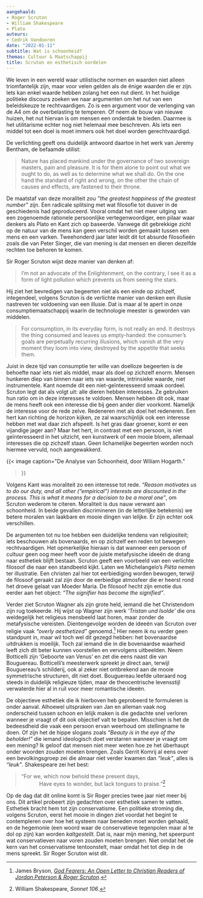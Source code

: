 ```yaml
---
aangehaald:
- Roger Scruton
- William Shakespeare
- Plato
auteurs:
- Cedrik Vandooren
date: "2022-01-11"
subtitle: Wat is schoonheid?
themas: Cultuur & Maatschappij
title: Scruton en esthetisch oordelen
---
```



We leven in een wereld waar utilistische normen en waarden niet alleen triomfantelijk zijn, maar voor velen gelden als de énige waarden die er zijn. Iets kan enkel waarde hebben zolang het een nut dient. In het huidige politieke discours zoeken we naar argumenten om het nut van een beleidskeuze te rechtvaardigen. Zo is een argument voor de verlenging van de A4 om de overbelasting te temperen. Of neem de bouw van nieuwe huizen, het nut hiervan is om mensen een onderdak te bieden. Daarmee is het utilitarisme echter nog niet helemaal mee beschreven. Als iets een middel tot een doel is moet immers ook het doel worden gerechtvaardigd.

De verlichting geeft ons duidelijk antwoord daartoe in het werk van Jeremy Bentham, de befaamde utilist:

>Nature has placed mankind under the governance of two sovereign masters, pain and pleasure. It is for them alone to point out what we ought to do, as well as to determine what we shall do. On the one hand the standard of right and wrong, on the other the chain of causes and effects, are fastened to their throne.

De maatstaf van deze moraliteit zou _”the greatest happiness of the greatest number”_ zijn. Een radicale splitsing met wat filosofie tot dusver in de geschiedenis had geproduceerd. Vooral omdat het niet meer uitging van een zogenoemde rationele persoonlijke vertegenwoordiger, een pilaar waar denkers als Plato en Kant zich op baseerde. Vanwege dit gebrekkige zicht op de natuur van de mens kan geen verschil worden gemaakt tussen een mens en een varken. Tweehonderd jaar later leidt dit tot absurde filosofieën zoals die van Peter Singer, die van mening is dat mensen en dieren dezelfde rechten toe behoren te komen.

Sir Roger Scruton wijst deze manier van denken af:

>I’m not an advocate of the Enlightenment, on the contrary, I see it as a form of light pollution which prevents us from seeing the stars.

Hij ziet het bevredigen van begeerten niet als een einde op zichzelf, integendeel, volgens Scruton is de verlichte manier van denken een illusie nastreven ter voldoening van een illusie. Dat is maar al te apert in onze consumptiemaatschappij waarin de technologie meester is geworden van middelen.

>For consumption, in its everyday form, is not really an end. It destroys the thing consumed and leaves us empty-handed: the consumer’s goals are perpetually recurring illusions, which vanish at the very moment they loom into view, destroyed by the appetite that seeks them.

Juist in deze tijd van consumptie ter wille van doelloze begeerten is de behoefte naar iets niet als middel, maar als doel op zichzelf enorm. Mensen hunkeren diep van binnen naar iets van waarde, intrinsieke waarde, niet instrumentele. Kant noemde dit een niet-geïnteresseerd smaak oordeel. Scruton legt dat als volgt uit: alle dieren hebben interesses. Ze gebruiken hun ratio om in deze interesses te voldoen. Mensen hebben dit ook, maar de mens heeft ook een interesse die bij geen ander dier voorkomt. Namelijk de interesse voor de rede zelve. Redeneren met als doel het redeneren. Een hert kan richting de horizon kijken, ze zal waarschijnlijk ook een interesse hebben met wat daar zich afspeelt. Is het gras daar groener, komt er een vijandige jager aan? Maar het hert, in contrast met een persoon, is niet geïnteresseerd in het uitzicht, een kunstwerk of een mooie bloem, allemaal interesses die op zichzelf staan. Geen lichamelijke begeerten worden noch hiermee vervuld, noch aangewakkerd.

{{< image
	caption="De Analyse van Schoonheid, door Wiliam Hogarth."
>}}

Volgens Kant was moraliteit zo een interesse tot rede. _“Reason motivates us to do our duty, and all other (“empirical”) interests are discounted in the process. This is what it means for a decision to be a moral one”_, om Scruton wederom te citeren. Moraliteit is dus nauw verwant aan schoonheid. In beide gevallen discrimineren (in de letterlijke betekenis) we betere moralen van laakbare en mooie dingen van lelijke. Er zijn echter ook verschillen.

De argumenten tot nu toe hebben een duidelijke tendens van religiositeit; iets beschouwen als bovenaards, en op zichzelf een reden tot bewegen rechtvaardigen. Het opmerkelijke hieraan is dat wanneer een persoon of cultuur geen oog meer heeft voor de juiste metafysische ideeën de drang naar esthetiek blijft bestaan. Scruton geeft een voorbeeld van een verlichte filosoof die naar een standbeeld kijkt. Laten we Michelangelo’s _Piëta_ nemen ter illustratie. Een christen zal hier tot eerbiediging worden bewogen, terwijl de filosoof geraakt zal zijn door de eerbiedige atmosfeer die er heerst rond het droeve gelaat van Moeder Maria. De filosoof hecht zijn emotie dus eerder aan het object: _“The signifier has become the signified”_.

Verder ziet Scruton Wagner als zijn grote held, iemand die het Christendom zijn rug toekeerde. Hij wijst op Wagner zijn werk _‘Tristan und Isolde’_ die ons weldegelijk het religieus mensbeeld laat horen, maar zonder de metafysische vereisten. Dientengevolge worden de ideeën van Scruton over religie vaak _“overly aesthetized”_ genoemd.[^1] Hier neem ik nu verder geen standpunt in, maar wil toch wel dit gezegd hebben: het bovenaardse uitdrukken is moeilijk. Toch zal iemand die in die bovenaardse waarheid leeft zich dit beter kunnen voorstellen en vervolgens uitbeelden. Neem Botticelli zijn ‘Geboorte van Venus’ en zet die eens naast die van Bouguereau. Botticelli’s meesterwerk spreekt je direct aan, terwijl Bouguereau’s schilderij, ook al zeker niet ontbrekend aan de mooie symmetrische structuren, dit niet doet. Bouguereau leefde uiteraard nog steeds in duidelijk religieuze tijden, maar de theocentrische levensstijl verwaterde hier al in ruil voor meer romantische ideeën.

De objectieve esthetiek die ik hierboven heb geprobeerd te formuleren is onder aanval. Alhoewel uitspraken van Jan en alleman vaak nog onderscheid tussen schoon en lelijk maken is die gedachte snel verloren wanneer je vraagt of dit ook objectief valt te bepalen. Misschien is het de bedeesdheid die vaak een persoon ervan weerhoud om stellingname te doen. Of zijn het de hippe slogans zoals _“Beauty is in the eye of the beholder!”_ die iemand ideologisch doet verstarren wanneer je vraagt om een mening? Ik geloof dat mensen niet meer weten hoe ze het überhaupt onder woorden zouden moeten brengen. Zoals Gerrit Komrij al eens over een bevolkingsgroep zei die almaar niet verder kwamen dan _“leuk”_, alles is _“leuk”_. Shakespeare zei het best:

>“For we, which now behold these present days,<br>
&nbsp;&nbsp;&nbsp;&nbsp;&nbsp;&nbsp;&nbsp;&nbsp;&nbsp;&nbsp;&nbsp; Have eyes to wonder, but lack tongues to praise.”[^2]

Op de dag dat dit online komt is Sir Roger precies twee jaar niet meer bij ons. Dit artikel probeert zijn gedachten over esthetiek samen te vatten. Esthetiek bracht hem tot zijn conservatisme. Een politieke stroming die, volgens Scruton, eerst het mooie in dingen ziet voordat het begint te contempleren over hoe het systeem naar beneden moet worden gehaald, en de hegemonie (een woord waar de conservatieve tegenpolen maar al te dol op zijn) kan worden _kaltgestellt_. Dat is, naar mijn mening, het speerpunt wat conservatieven naar voren zouden moeten brengen. Niet omdat het de kern van het conservatisme tentoonstelt, maar omdat het tot diep in de mens spreekt. Sir Roger Scruton wist dit.


[^1]: James Bryson, _[God Fearers: An Open Letter to Christian Readers of Jordan Peterson & Roger Scruton](https://www.touchstonemag.com/archives/article.php?id=32-06-036-f)_.
[^2]: William Shakespeare, _Sonnet 106_.
